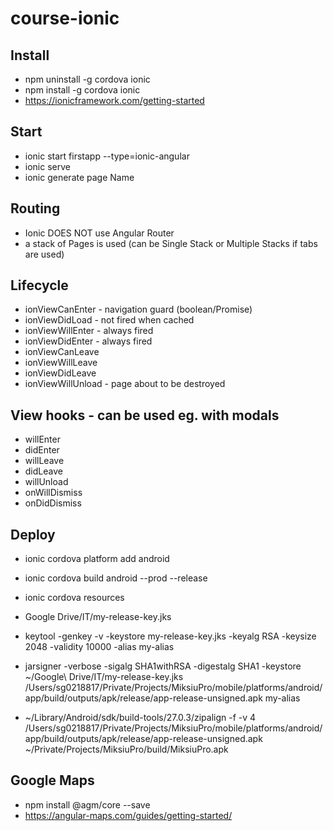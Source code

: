 # course-ionic

## Install

- npm uninstall -g cordova ionic
- npm install -g cordova ionic
- https://ionicframework.com/getting-started

## Start

- ionic start firstapp --type=ionic-angular
- ionic serve
- ionic generate page Name

## Routing

- Ionic DOES NOT use Angular Router
- a stack of Pages is used (can be Single Stack or Multiple Stacks if tabs are used)

## Lifecycle

- ionViewCanEnter - navigation guard (boolean/Promise) 
- ionViewDidLoad - not fired when cached
- ionViewWillEnter - always fired
- ionViewDidEnter - always fired
- ionViewCanLeave
- ionViewWillLeave 
- ionViewDidLeave 
- ionViewWillUnload - page about to be destroyed

## View hooks - can be used eg. with modals

- willEnter
- didEnter
- willLeave
- didLeave
- willUnload
- onWillDismiss
- onDidDismiss 

## Deploy

- ionic cordova platform add android
- ionic cordova build android --prod --release

- ionic cordova resources 

- Google Drive/IT/my-release-key.jks
- keytool -genkey -v -keystore my-release-key.jks -keyalg RSA -keysize 2048 -validity 10000 -alias my-alias

- jarsigner -verbose -sigalg SHA1withRSA -digestalg SHA1 -keystore ~/Google\ Drive/IT/my-release-key.jks /Users/sg0218817/Private/Projects/MiksiuPro/mobile/platforms/android/app/build/outputs/apk/release/app-release-unsigned.apk my-alias

- ~/Library/Android/sdk/build-tools/27.0.3/zipalign -f -v 4 /Users/sg0218817/Private/Projects/MiksiuPro/mobile/platforms/android/app/build/outputs/apk/release/app-release-unsigned.apk ~/Private/Projects/MiksiuPro/build/MiksiuPro.apk


## Google Maps

- npm install @agm/core --save
- https://angular-maps.com/guides/getting-started/